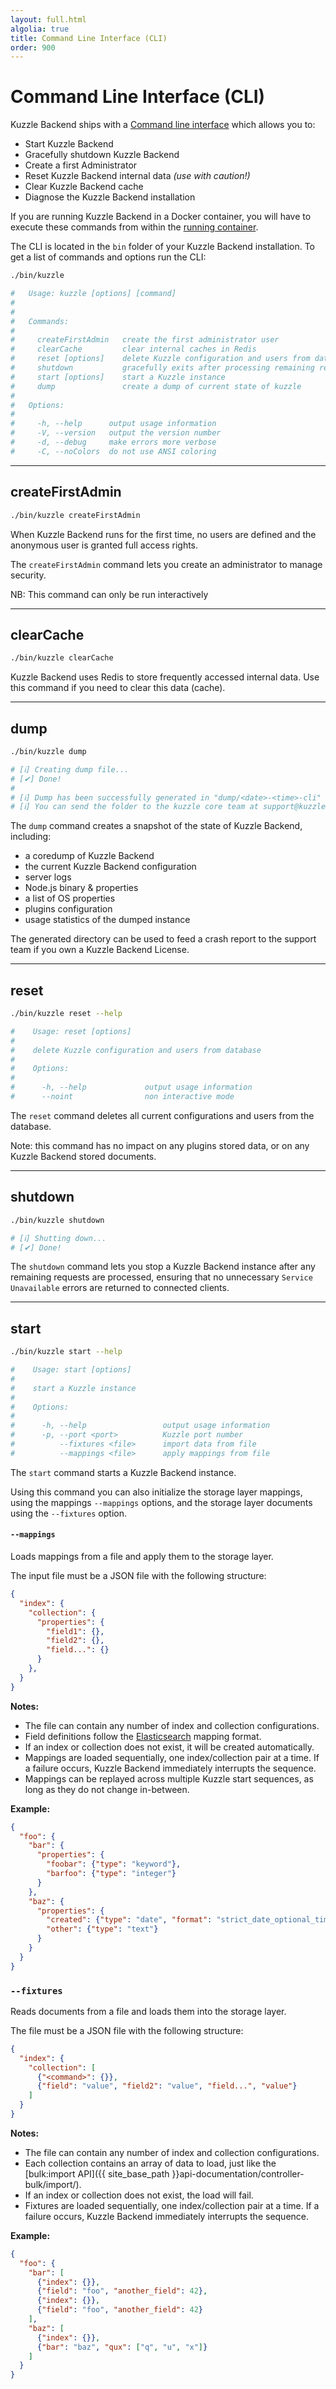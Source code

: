 ```yaml
---
layout: full.html
algolia: true
title: Command Line Interface (CLI)
order: 900
---
```


# Command Line Interface (CLI)

Kuzzle Backend ships with a [Command line interface](https://en.wikipedia.org/wiki/Command-line_interface) which allows you to:

* Start Kuzzle Backend
* Gracefully shutdown Kuzzle Backend
* Create a first Administrator
* Reset Kuzzle Backend internal data _(use with caution!)_
* Clear Kuzzle Backend cache
* Diagnose the Kuzzle Backend installation

<aside class="warning">
If you are running Kuzzle Backend in a Docker container, you will have to execute these commands from within the <a href="https://docs.docker.com/engine/reference/commandline/exec/">running container</a>.
</aside>

The CLI is located in the `bin` folder of your Kuzzle Backend installation. To get a list of commands and options run the CLI:

```bash
./bin/kuzzle 

#   Usage: kuzzle [options] [command]
#
#
#   Commands:
#
#     createFirstAdmin   create the first administrator user
#     clearCache         clear internal caches in Redis
#     reset [options]    delete Kuzzle configuration and users from database
#     shutdown           gracefully exits after processing remaining requests
#     start [options]    start a Kuzzle instance
#     dump               create a dump of current state of kuzzle
#
#   Options:
#
#     -h, --help      output usage information
#     -V, --version   output the version number
#     -d, --debug     make errors more verbose
#     -C, --noColors  do not use ANSI coloring
```

---

## createFirstAdmin

```bash
./bin/kuzzle createFirstAdmin
```

When Kuzzle Backend runs for the first time, no users are defined and the anonymous user is granted full access rights.

The `createFirstAdmin` command lets you create an administrator to manage security.

<aside class="notice">NB: This command can only be run interactively</aside>

---

## clearCache

```bash
./bin/kuzzle clearCache
```

Kuzzle Backend uses Redis to store frequently accessed internal data. Use this command if you need to clear this data (cache).

---

## dump

```bash
./bin/kuzzle dump

# [ℹ] Creating dump file...
# [✔] Done!
#
# [ℹ] Dump has been successfully generated in "dump/<date>-<time>-cli" folder
# [ℹ] You can send the folder to the kuzzle core team at support@kuzzle.io
```

The `dump` command creates a snapshot of the state of Kuzzle Backend, including:

* a coredump of Kuzzle Backend
* the current Kuzzle Backend configuration
* server logs
* Node.js binary & properties
* a list of OS properties
* plugins configuration
* usage statistics of the dumped instance

The generated directory can be used to feed a crash report to the support team if you own a Kuzzle Backend License.

---

## reset

```bash
./bin/kuzzle reset --help

#    Usage: reset [options]
#
#    delete Kuzzle configuration and users from database
#
#    Options:
#
#      -h, --help             output usage information
#      --noint                non interactive mode
```

The `reset` command deletes all current configurations and users from the database.

Note: this command has no impact on any plugins stored data, or on any Kuzzle Backend stored documents. 

---

## shutdown

```bash
./bin/kuzzle shutdown

# [ℹ] Shutting down...
# [✔] Done!
```

The `shutdown` command lets you stop a Kuzzle Backend instance after any remaining requests are processed, ensuring that no unnecessary `Service Unavailable` errors are returned to connected clients.

---

## start

```bash
./bin/kuzzle start --help

#    Usage: start [options]
#
#    start a Kuzzle instance
#
#    Options:
#
#      -h, --help                 output usage information
#      -p, --port <port>          Kuzzle port number
#          --fixtures <file>      import data from file
#          --mappings <file>      apply mappings from file
```

The `start` command starts a Kuzzle Backend instance.

Using this command you can also initialize the storage layer mappings, using the mappings `--mappings` options, and the storage layer documents using the `--fixtures` option.

#### `--mappings`

Loads mappings from a file and apply them to the storage layer. 

The input file must be a JSON file with the following structure: 

```json
{
  "index": {
    "collection": {
      "properties": {
        "field1": {},
        "field2": {},
        "field...": {}
      }
    },
  }
}
```

**Notes:**

* The file can contain any number of index and collection configurations.
* Field definitions follow the [Elasticsearch](https://www.elastic.co/guide/en/elasticsearch/reference/5.5/mapping.html) mapping format.
* If an index or collection does not exist, it will be created automatically.
* Mappings are loaded sequentially, one index/collection pair at a time. If a failure occurs, Kuzzle Backend immediately interrupts the sequence.
* Mappings can be replayed across multiple Kuzzle start sequences, as long as they do not change in-between.


**Example:**

```json
{
  "foo": {
    "bar": {
      "properties": {
        "foobar": {"type": "keyword"},
        "barfoo": {"type": "integer"}
      }
    },
    "baz": {
      "properties": {
        "created": {"type": "date", "format": "strict_date_optional_time||epoch_millis"},
        "other": {"type": "text"}
      }
    }
  }
}
```

### `--fixtures`

Reads documents from a file and loads them into the storage layer.

The file must be a JSON file with the following structure:

```json
{
  "index": {
    "collection": [
      {"<command>": {}},
      {"field": "value", "field2": "value", "field...", "value"}
    ]
  }
}
```

**Notes:**

* The file can contain any number of index and collection configurations.
* Each collection contains an array of data to load, just like the [bulk:import API]({{ site_base_path }}api-documentation/controller-bulk/import/).
* If an index or collection does not exist, the load will fail.
* Fixtures are loaded sequentially, one index/collection pair at a time. If a failure occurs, Kuzzle Backend immediately interrupts the sequence.


**Example:**

```json
{
  "foo": {
    "bar": [
      {"index": {}},
      {"field": "foo", "another_field": 42},
      {"index": {}},
      {"field": "foo", "another_field": 42}
    ],
    "baz": [
      {"index": {}},
      {"bar": "baz", "qux": ["q", "u", "x"]}
    ]
  }
}
```

